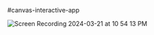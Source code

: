 #canvas-interactive-app

![Screen Recording 2024-03-21 at 10 54 13 PM](https://github.com/Ablyakimov/canvas-interactive-app/assets/60131874/7827a4f5-a5b7-48ba-bcee-d5f2dddb6a78)
